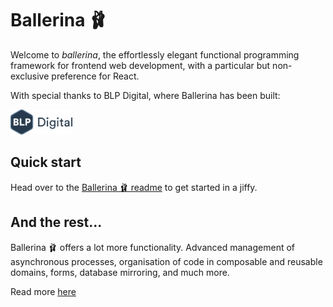 # Ballerina 🩰

Welcome to _ballerina_, the effortlessly elegant functional programming framework for frontend web development, with a particular but non-exclusive preference for React.

With special thanks to BLP Digital, where Ballerina has been built:

<img src="./docs/pics/blp_digital_logo.svg" alt="BLP logo" height="40"/>


## Quick start
Head over to the [Ballerina 🩰 readme](./frontend/libraries/ballerina-core/readme.md) to get started in a jiffy.

## And the rest...
Ballerina 🩰 offers a lot more functionality. Advanced management of asynchronous processes, organisation of code in composable and reusable domains, forms, database mirroring, and much more.

Read more [here](./docs/overview.md)
